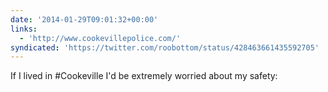 ```yaml
---
date: '2014-01-29T09:01:32+00:00'
links:
  - 'http://www.cookevillepolice.com/'
syndicated: 'https://twitter.com/roobottom/status/428463661435592705'
---
```

If I lived in #Cookeville I'd be extremely worried about my safety: 
